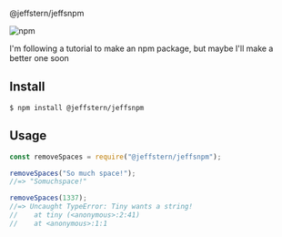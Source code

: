 @jeffstern/jeffsnpm

![npm](https://img.shields.io/npm/v/@jeffstern/jeffsnpm.svg)

I'm following a tutorial to make an npm package, but maybe I'll make a better one soon

## Install

```
$ npm install @jeffstern/jeffsnpm
```

## Usage

```js
const removeSpaces = require("@jeffstern/jeffsnpm");

removeSpaces("So much space!");
//=> "Somuchspace!"

removeSpaces(1337);
//=> Uncaught TypeError: Tiny wants a string!
//    at tiny (<anonymous>:2:41)
//    at <anonymous>:1:1
```
